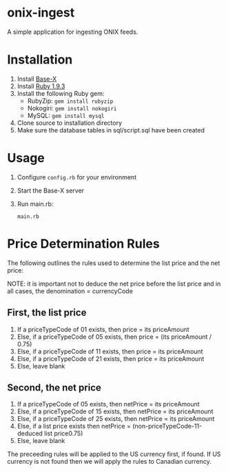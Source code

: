 onix-ingest
===========

A simple application for ingesting ONIX feeds.

# Installation

1. Install [Base-X](http://basex.org/)
1. Install [Ruby 1.9.3](https://www.ruby-lang.org/en/downloads/)
1. Install the following Ruby gem:
	* RubyZip: `gem install rubyzip`
	* Nokogiri: `gem install nokogiri`
	* MySQL: `gem install mysql`
1. Clone source to installation directory
1. Make sure the database tables in sql/script.sql have been created

# Usage

1. Configure `config.rb` for your environment
1. Start the Base-X server
1. Run main.rb:

	`main.rb`

# Price Determination Rules

The following outlines the rules used to determine the list price and the net price:

NOTE: it is important not to deduce the net price before the list price and in all cases, the denomination = currencyCode

## First, the list price

1. If a priceTypeCode of 01 exists, then price = its priceAmount
1. Else, if a priceTypeCode of 05 exists, then price = (its priceAmount / 0.75)
1. Else, if a priceTypeCode of 11 exists, then price = its priceAmount
1. Else, if a priceTypeCode of 21 exists, then price = its priceAmount
1. Else, leave blank

## Second, the net price

1. If a priceTypeCode of 05 exists, then netPrice = its priceAmount
1. Else, if a priceTypeCode of 15 exists, then netPrice = its priceAmount
1. Else, if a priceTypeCode of 25 exists, then netPrice = its priceAmount
1. Else, if a list price exists then netPrice = (non-priceTypeCode-11-deduced list price0.75)
1. Else, leave blank

The preceeding rules will be applied to the US currency first, if found.
If US currency is not found then we will apply the rules to Canadian currency.

